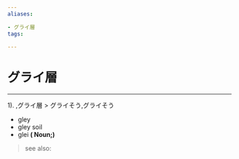 ```yaml
---
aliases:
    
- グライ層
tags:
    
---
```


# グライ層
---
1).
,グライ層 > グライそう,グライそう

- gley
- gley soil
- glei
**( Noun;)**
> see also: 
            